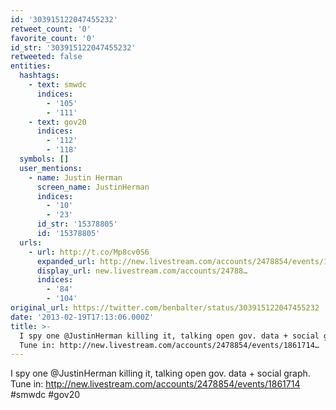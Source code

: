 ```yaml
---
id: '303915122047455232'
retweet_count: '0'
favorite_count: '0'
id_str: '303915122047455232'
retweeted: false
entities:
  hashtags:
    - text: smwdc
      indices:
        - '105'
        - '111'
    - text: gov20
      indices:
        - '112'
        - '118'
  symbols: []
  user_mentions:
    - name: Justin Herman
      screen_name: JustinHerman
      indices:
        - '10'
        - '23'
      id_str: '15378805'
      id: '15378805'
  urls:
    - url: http://t.co/Mp8cv0S6
      expanded_url: http://new.livestream.com/accounts/2478854/events/1861714
      display_url: new.livestream.com/accounts/24788…
      indices:
        - '84'
        - '104'
original_url: https://twitter.com/benbalter/status/303915122047455232
date: '2013-02-19T17:13:06.000Z'
title: >-
  I spy one @JustinHerman killing it, talking open gov. data + social graph.
  Tune in: http://new.livestream.com/accounts/2478854/events/1861714…
---
```


I spy one @JustinHerman killing it, talking open gov. data + social graph. Tune in: http://new.livestream.com/accounts/2478854/events/1861714 #smwdc #gov20